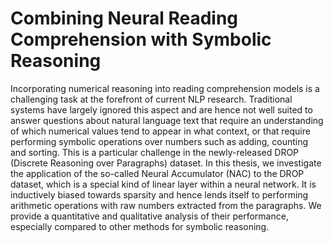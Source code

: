 # Combining Neural Reading Comprehension with Symbolic Reasoning


Incorporating numerical reasoning into reading comprehension models is a challenging task at the forefront of current NLP research. Traditional systems have largely ignored this aspect and are hence not well suited to answer questions about natural language text that require an understanding of which numerical values tend to appear in what context, or that require performing symbolic operations over numbers such as adding, counting and sorting. This is a particular challenge in the newly-released DROP (Discrete Reasoning over Paragraphs) dataset. In this thesis, we investigate the application of the so-called Neural Accumulator (NAC) to the DROP dataset, which is a special kind of linear layer within a neural network. It is inductively biased towards sparsity and hence lends itself to performing arithmetic operations with raw numbers extracted from the paragraphs. We provide a quantitative and qualitative analysis of their performance, especially compared to other methods for symbolic reasoning.
